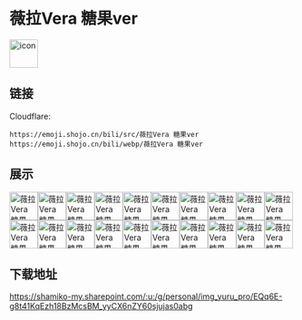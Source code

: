 # 薇拉Vera 糖果ver
<img src="https://emoji.shojo.cn/bili/src/薇拉Vera 糖果ver/icon.png" width="50" height="50" alt="icon">

## 链接
Cloudflare:
```
https://emoji.shojo.cn/bili/src/薇拉Vera 糖果ver
https://emoji.shojo.cn/bili/webp/薇拉Vera 糖果ver
```
## 展示
<img src="https://emoji.shojo.cn/bili/src/薇拉Vera 糖果ver/薇拉Vera 糖果ver-VMEN.png" width="50" height="50" alt="薇拉Vera 糖果ver-VMEN"><img src="https://emoji.shojo.cn/bili/src/薇拉Vera 糖果ver/薇拉Vera 糖果ver-不愧是我.png" width="50" height="50" alt="薇拉Vera 糖果ver-不愧是我"><img src="https://emoji.shojo.cn/bili/src/薇拉Vera 糖果ver/薇拉Vera 糖果ver-就这.png" width="50" height="50" alt="薇拉Vera 糖果ver-就这"><img src="https://emoji.shojo.cn/bili/src/薇拉Vera 糖果ver/薇拉Vera 糖果ver-探头.png" width="50" height="50" alt="薇拉Vera 糖果ver-探头"><img src="https://emoji.shojo.cn/bili/src/薇拉Vera 糖果ver/薇拉Vera 糖果ver-摸鱼.png" width="50" height="50" alt="薇拉Vera 糖果ver-摸鱼"><img src="https://emoji.shojo.cn/bili/src/薇拉Vera 糖果ver/薇拉Vera 糖果ver-报警.png" width="50" height="50" alt="薇拉Vera 糖果ver-报警"><img src="https://emoji.shojo.cn/bili/src/薇拉Vera 糖果ver/薇拉Vera 糖果ver-呃.png" width="50" height="50" alt="薇拉Vera 糖果ver-呃"><img src="https://emoji.shojo.cn/bili/src/薇拉Vera 糖果ver/薇拉Vera 糖果ver-拿捏了.png" width="50" height="50" alt="薇拉Vera 糖果ver-拿捏了"><img src="https://emoji.shojo.cn/bili/src/薇拉Vera 糖果ver/薇拉Vera 糖果ver-爱你.png" width="50" height="50" alt="薇拉Vera 糖果ver-爱你"><img src="https://emoji.shojo.cn/bili/src/薇拉Vera 糖果ver/薇拉Vera 糖果ver-吃瓜.png" width="50" height="50" alt="薇拉Vera 糖果ver-吃瓜"><img src="https://emoji.shojo.cn/bili/src/薇拉Vera 糖果ver/薇拉Vera 糖果ver-打call.png" width="50" height="50" alt="薇拉Vera 糖果ver-打call"><img src="https://emoji.shojo.cn/bili/src/薇拉Vera 糖果ver/薇拉Vera 糖果ver-心碎.png" width="50" height="50" alt="薇拉Vera 糖果ver-心碎"><img src="https://emoji.shojo.cn/bili/src/薇拉Vera 糖果ver/薇拉Vera 糖果ver-干杯.png" width="50" height="50" alt="薇拉Vera 糖果ver-干杯"><img src="https://emoji.shojo.cn/bili/src/薇拉Vera 糖果ver/薇拉Vera 糖果ver-生气.png" width="50" height="50" alt="薇拉Vera 糖果ver-生气"><img src="https://emoji.shojo.cn/bili/src/薇拉Vera 糖果ver/薇拉Vera 糖果ver-haha.png" width="50" height="50" alt="薇拉Vera 糖果ver-haha"><img src="https://emoji.shojo.cn/bili/src/薇拉Vera 糖果ver/薇拉Vera 糖果ver-打咩.png" width="50" height="50" alt="薇拉Vera 糖果ver-打咩"><img src="https://emoji.shojo.cn/bili/src/薇拉Vera 糖果ver/薇拉Vera 糖果ver-无语.png" width="50" height="50" alt="薇拉Vera 糖果ver-无语"><img src="https://emoji.shojo.cn/bili/src/薇拉Vera 糖果ver/薇拉Vera 糖果ver-又哭又闹.png" width="50" height="50" alt="薇拉Vera 糖果ver-又哭又闹"><img src="https://emoji.shojo.cn/bili/src/薇拉Vera 糖果ver/薇拉Vera 糖果ver-开车.png" width="50" height="50" alt="薇拉Vera 糖果ver-开车"><img src="https://emoji.shojo.cn/bili/src/薇拉Vera 糖果ver/薇拉Vera 糖果ver-在么在么.png" width="50" height="50" alt="薇拉Vera 糖果ver-在么在么">

## 下载地址

https://shamiko-my.sharepoint.com/:u:/g/personal/img_yuru_pro/EQq6E-g8t41KqEzh18BzMcsBM_yyCX6nZY60sjujas0abg